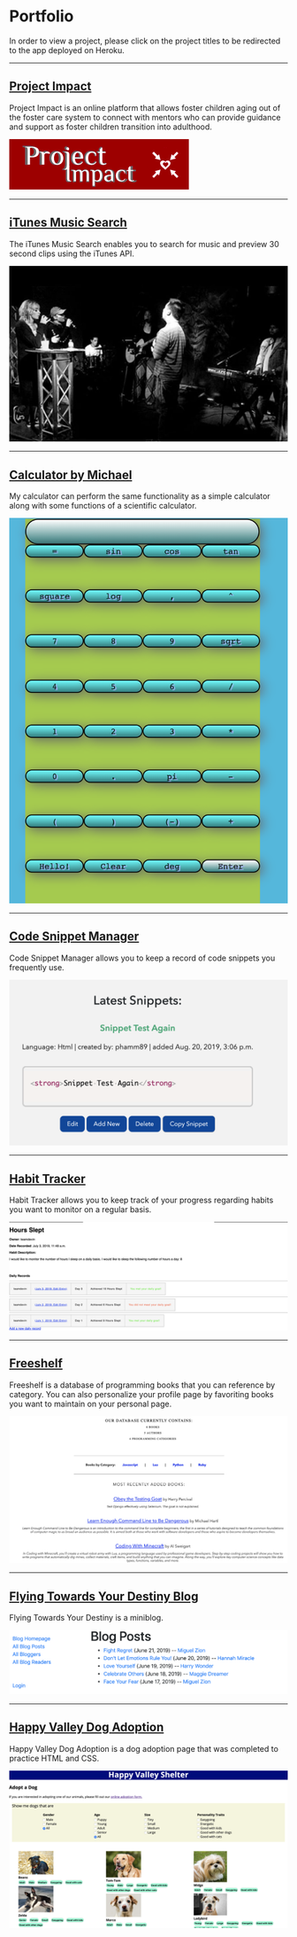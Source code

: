 # Portfolio
In order to view a project, please click on the project titles to be redirected to the app deployed on Heroku.

---
## [Project Impact](https://project-impact.herokuapp.com/)
Project Impact is an online platform that allows foster children aging out of the foster care system to connect with mentors who can provide guidance and support as foster children transition into adulthood.

<img src="images/projectimpact.jpg?raw=true"/>

---
## [iTunes Music Search](https://phamm89-itunes.herokuapp.com/)
The iTunes Music Search enables you to search for music and preview 30 second clips using the iTunes API.

<img src="images/musicPic.jpg?raw=true"/>

---
## [Calculator by Michael](https://phamm89-calculator.herokuapp.com/)
My calculator can perform the same functionality as a simple calculator along with some functions of a scientific calculator.

<img src="images/Calculator.jpg?raw=true"/>

---
## [Code Snippet Manager](https://team-otterside-codesnippet.herokuapp.com)
Code Snippet Manager allows you to keep a record of code snippets you frequently use.

<img src="images/CodeSnippet.jpg?raw=true"/>

---
## [Habit Tracker](https://teamdevin-habittracker.herokuapp.com/)
Habit Tracker allows you to keep track of your progress regarding habits you want to monitor on a regular basis.

<img src="images/HabitTracker.jpg?raw=true"/>

---
## [Freeshelf](https://phamm89-freeshelf.herokuapp.com/)
Freeshelf is a database of programming books that you can reference by category. You can also personalize your profile page by favoriting books you want to maintain on your personal page.

<img src="images/FreeShelf.jpg?raw=true"/>

---
## [Flying Towards Your Destiny Blog](https://flying-toward-your-destiny.herokuapp.com/)
Flying Towards Your Destiny is a miniblog.

<img src="images/BlogProject.jpg?raw=true"/>

---
## [Happy Valley Dog Adoption](https://phamm89-dogadoption.herokuapp.com/)
Happy Valley Dog Adoption is a dog adoption page that was completed to practice HTML and CSS.

<img src="images/DogAdoption.jpg?raw=true"/>






